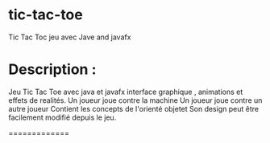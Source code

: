 # tic-tac-toe

Tic Tac Toc jeu avec Jave and javafx 

Description :
============= 
Jeu Tic Tac Toe  avec java et javafx interface graphique , animations et effets de realités.
Un joueur joue contre la machine 
Un joueur joue contre un autre joueur
Contient les concepts de l'orienté objetet
Son design peut être facilement modifié depuis le jeu.

=============


